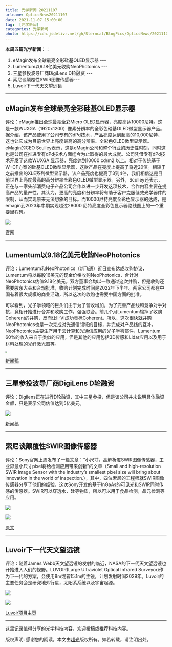 ```yaml
---
title: 光学新闻 20211107
urlname: OpticsNews20211107
date: 2021-11-07 15:00:00
tag:  [光学新闻]
categories: 光学新闻
photo: https://cdn.jsdelivr.net/gh/Sterncat/BlogPics/OpticsNews/20211107/5-1.png
---
```


**本周五篇光学新闻：**：

1.  eMagin发布全球最亮全彩硅基OLED显示器 --- 
2.  Lumentum以9.18亿美元收购NeoPhotonics ---
3.  三星参投波导厂商DigiLens D轮融资 ---
4.  索尼谈颠覆性SWIR图像传感器--- 
5.  Luvoir下一代天文望远镜

<!--more-->

-----
## eMagin发布全球最亮全彩硅基OLED显示器

评论：eMagin推出全球最亮全彩Micro OLED显示器，亮度高达10000尼特。这是一款WUXGA（1920x1200）像素分辨率的全彩色硅基OLED微型显示器产品。据介绍，该产品使用了公司专有的dPd技术，产品亮度达到超高的10,000尼特，这也让它成为目前世界上亮度最高的高分辨率、全彩色OLED微型显示器。eMagin的CEO Sculley表示，这是eMagin公司和整个行业的历史性时刻，同时这也是公司在推进专有dPd技术方面迄今为止取得的最大成就。公司凭借专有dPd技术开发了这款WUXGA 显示器，亮度达到10000 cd/m2 以上。相对于传统基于W+CF方案的硅基OLED微型显示器，这款产品在亮度上提高了将近20倍。相较于之前推出的XLE系列微型显示器，该产品亮度也提高了3到4倍，我们相信这是目前世界上亮度最高的高分辨率全彩色OLED微型显示器。另外，Sculley还表示，正在与一家头部消费电子产品公司合作以进一步开发这项技术，合作内容主要在提高产品的量产性。其认为，更高的亮度和分辨率将有助于客户克服低效光学器件的限制，从而实现原来无法想象的目标。而10000尼特亮度全彩色显示器的达成，是emagin到2023年中期实现超过28000 尼特亮度全彩色显示器路线图上的一个重要里程碑。

![](https://cdn.jsdelivr.net/gh/Sterncat/BlogPics/OpticsNews/20211107/1.png)

[官网](https://www.emagin.com/investors/press-releases/news-2021/551-eaginorporationntroducesorldsrightestullcolor20211101042003)

-----
## Lumentum以9.18亿美元收购NeoPhotonics

评论：Lumentum和NeoPhotonics（新飞通）近日宣布达成收购协议，Lumentum将以每股16美元的现金价格收购NeoPhotonics，合计对NeoPhotonics估值9.18亿美元。双方董事会均以一致通过这次并购，但是收购还需要股东大会和合规批准，收购计划完成时间是2022年下半年。两家公司都在中国有着很大规模的商业活动，所以这次的收购也需要中国方面的批准。

可以看到，光子学领域的巨头们由于为了营收增加，为了完善产品线和竞争对手对抗，竞相开始进行合并和收购工作，强强联合。前几个月Lumentum输掉了收购Coherent的并购，反而让II-VI成功竞标Coherent。所以，这次很快就并购NeoPhotonics也是一次完成对光通信领域的目标，并完成对产品线的互补。NeoPhotonics主要生产用于云计算和光通信应用的光子学零部件，Lumentum 60%的收入来自于类似的应用，但是其他的应用包括3D传感和Lidar应用以及用于材料处理的光纤激光器等。

<img src="https://cdn.jsdelivr.net/gh/Sterncat/BlogPics/OpticsNews/20211107/2.png" style="zoom:33%;" />

[新闻稿](https://optics.org/news/12/11/7)

-----
## 三星参投波导厂商DigiLens D轮融资

评论：Digilens正在进行D轮融资，其中三星参投，但是该公司并未说明具体融资金额，只是表示公司估值达到5亿美元。

![](https://cdn.jsdelivr.net/gh/Sterncat/BlogPics/OpticsNews/20211107/3.webp)

[新闻稿](https://venturebeat.com/2021/11/04/samsung-invests-in-digilens-xr-glasses-firm-at-valuation-over-500m/)

-----
## 索尼谈颠覆性SWIR图像传感器

评论：Sony官网上周发布了一篇文章：“小尺寸，高解析度SWIR图像传感器，工业界最小尺寸pixel将给检测应用带来创新”的文章（Small and high-resolution SWIR Image Sensor with the Industry’s smallest pixel size will bring about innovation in the world of inspection.），其中，四位索尼的工程师就SWIR图像传感器分享了他们的经验，这次Sony开发的基于InGaAs的可见光和SWIR同时传感的传感器。SWIR可以穿透水，硅等物质，所以可以用于食品检测，晶元检测等应用。

![](https://cdn.jsdelivr.net/gh/Sterncat/BlogPics/OpticsNews/20211107/4-1.png)

![](https://cdn.jsdelivr.net/gh/Sterncat/BlogPics/OpticsNews/20211107/4-2.png)

[原文](https://www.sony-semicon.co.jp/e/feature/2021102701.html)

-----
## Luvoir下一代天文望远镜

评论：随着James Webb天文望远镜的发射的临近，NASA的下一代天文望远镜也开始进入人们的视野。LUVOIR(Large Ultraviolet Optical Infrared Surveyor)作为下一代的方案，会使用8m或者15.1m的主镜，计划发射时间2029年。Luvoir的主要任务会是研究地外行星，太阳系系统以及宇宙起源。

![](https://cdn.jsdelivr.net/gh/Sterncat/BlogPics/OpticsNews/20211107/5-1.png)

![](https://cdn.jsdelivr.net/gh/Sterncat/BlogPics/OpticsNews/20211107/5-2.jpg)



[Luvoir项目主页](https://asd.gsfc.nasa.gov/luvoir/)

-----

这里记录值得分享的光学科技内容，欢迎投稿或推荐科技内容。

版权声明: 感谢您的阅读，本文由[超光](https://faster-than-light.net/)版权所有。如若转载，请注明出处。



